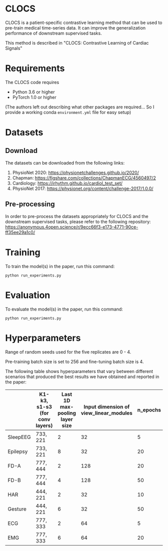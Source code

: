 # CLOCS

CLOCS is a patient-specific contrastive learning method that can be used to pre-train medical time-series data. It can improve the generalization performance of downstream supervised tasks.

This method is described in "CLOCS: Contrastive Learning of Cardiac Signals"

# Requirements

The CLOCS code requires

* Python 3.6 or higher
* PyTorch 1.0 or higher

(The authors left out describing what other packages are required... So I provide a working conda `environment.yml` file for easy setup)

# Datasets

## Download

The datasets can be downloaded from the following links:

1) PhysioNet 2020: https://physionetchallenges.github.io/2020/
2) Chapman: https://figshare.com/collections/ChapmanECG/4560497/2
3) Cardiology: https://irhythm.github.io/cardiol_test_set/
4) PhysioNet 2017: https://physionet.org/content/challenge-2017/1.0.0/

## Pre-processing

In order to pre-process the datasets appropriately for CLOCS and the downstream supervised tasks, please refer to the following repository: https://anonymous.4open.science/r/9ecc66f3-e173-4771-90ce-ff35ee29a1c0/

# Training

To train the model(s) in the paper, run this command:

```
python run_experiments.py
```

# Evaluation

To evaluate the model(s) in the paper, run this command:

```
python run_experiments.py
```



# Hyperparameters

Range of random seeds used for the five replicates are 0 - 4.

Pre-training batch size is set to 256 and fine-tuning batch size is 4.

The following table shows hyperparameters that vary between different scenarios that produced the best results we have obtained and reported in the paper:

|          | K1-k3, s1-s3 (for conv layers) | Last 1D max-pooling layer size | Input dimension of view_linear_modules | n_epochs |
| -------- | ------------------------------ | ------------------------------ | -------------------------------------- | -------- |
| SleepEEG | 733, 221                       | 2                              | 32                                     | 5        |
| Epilepsy | 733, 221                       | 8                              | 32                                     | 20       |
| FD-A     | 777, 444                       | 2                              | 128                                    | 20       |
| FD-B     | 777, 444                       | 4                              | 128                                    | 50       |
| HAR      | 444, 221                       | 2                              | 32                                     | 10       |
| Gesture  | 444, 221                       | 6                              | 32                                     | 50       |
| ECG      | 777, 333                       | 2                              | 64                                     | 5        |
| EMG      | 777, 333                       | 6                              | 64                                     | 20       |

